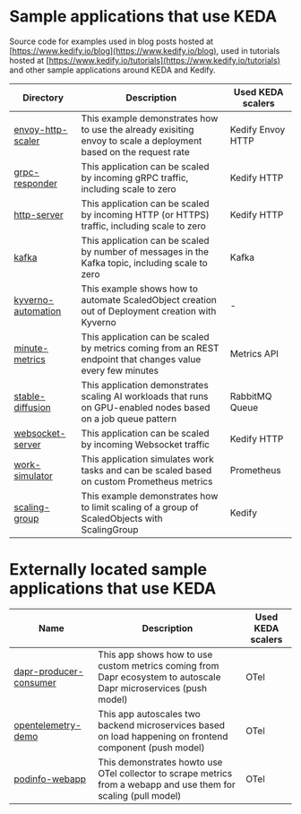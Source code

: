 # Sample applications that use KEDA
Source code for examples used in blog posts hosted at [https://www.kedify.io/blog](https://www.kedify.io/blog), used in tutorials hosted at [https://www.kedify.io/tutorials](https://www.kedify.io/tutorials) and other sample applications around KEDA and Kedify.

| Directory                                  | Description                          | Used KEDA scalers                   |
| ------------------------------------------ | ------------------------------------ | ----------------------------------- |
| [envoy-http-scaler](./envoy-http-scaler)   | This example demonstrates how to use the already exisiting envoy to scale a deployment based on the request rate  | Kedify Envoy HTTP |
| [grpc-responder](./grpc-responder)         | This application can be scaled by incoming gRPC traffic, including scale to zero  | Kedify HTTP |
| [http-server](./http-server)               | This application can be scaled by incoming HTTP (or HTTPS) traffic, including scale to zero  | Kedify HTTP |
| [kafka](./kafka)                           | This application can be scaled by number of messages in the Kafka topic, including scale to zero  | Kafka |
| [kyverno-automation](./kyverno-automation) | This example shows how to automate ScaledObject creation out of Deployment creation with Kyverno | - |
| [minute-metrics](./minute-metrics)         | This application can be scaled by metrics coming from an REST endpoint that changes value every few minutes  | Metrics API |
| [stable-diffusion](./stable-diffusion)     | This application demonstrates scaling AI workloads that runs on GPU-enabled nodes based on a job queue pattern | RabbitMQ Queue |
| [websocket-server](./websocket-server)     | This application can be scaled by incoming Websocket traffic | Kedify HTTP |
| [work-simulator](./work-simulator)         | This application simulates work tasks and can be scaled based on custom Prometheus metrics | Prometheus |
| [scaling-group](./scaling-group)           | This example demonstrates how to limit scaling of a group of ScaledObjects with ScalingGroup | Kedify |


# Externally located sample applications that use KEDA
| Name                              | Description                          | Used KEDA scalers                   |
| -------------------------------------- | ------------------------------------ | ----------------------------------- |
| [dapr-producer-consumer][1]            | This app shows how to use custom metrics coming from Dapr ecosystem to autoscale Dapr microservices (push model) | OTel |
| [opentelemetry-demo][2]                | This app autoscales two backend microservices based on load happening on frontend component (push model) | OTel |
| [podinfo-webapp][3]                    | This demonstrates howto use OTel collector to scrape metrics from a webapp and use them for scaling (pull model) | OTel |

[1]: https://github.com/kedify/otel-add-on/tree/main/examples/dapr
[2]: https://github.com/kedify/otel-add-on/tree/main/examples/metric-push
[3]: https://github.com/kedify/otel-add-on/tree/main/examples/metric-pull
